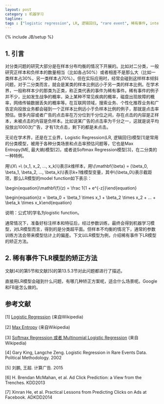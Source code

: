 ```yaml
---
layout: post
category : 机器学习
tagline: 
tags : ["logistic regression", LR, 逻辑回归, "rare event", 稀有事件, intercept, 截距]
---
```

{% include JB/setup %}

## 1. 引言

对分类问题的研究大部分是在样本分布均衡的情况下开展的。比如对二分类，一般研究正样本和负样本的数量相当（比如各占50%）或者相差不是那么大（比如一类样本占30%，另一类样本占70%）。但在实际应用时，经常会碰到这样样本倾斜问题，对于二分类而言，就会是某类的样本比例远小于另一类的样本比例。在学术界，一般称样本少的那类为正类，称正类代表的事件为稀有事件。稀有事件的例子并不少，比如发生战争的概率，染上某种不常见疾病的概率，磁盘出现故障的概率，网络传输数据丢失的概率等。在互联网领域，搜索业务、个性化推荐业务和广告定向投放业务都会碰到一个正样本比例远小于负样本比例的例子，那就是点击率预估。很多内容或者广告的点击率在万分位到千分位之间，存在点击的内容是正样本，未被点击的内容是负样本。比如说某广告的点击率为千分之一，这就是说平均投放出1000次广告，才有1次点击，剩下的都是未点击。

无论在学术界，还是在工业界，Logistic Regression(LR, 逻辑回归)模型[1]是常用的分类模型，被用于各种分类场景和点击率预估问题等，它也是Max Entropy(ME, 最大熵)模型[2]，或者说Softmax Regression模型[3]，在二分类的一种特例。

用\\(X\ =\ (x_1, x_2, ..., x_k)\\)表示*k*维样本，用\\(\mathbf{\beta} = (\beta_0, \beta_1, \beta_2, ..., \beta_k)\\)表示*k+1*维模型变量，其中\\(\beta_0\\)表示截距项，那么LR模型的model function如下表示：

\begin{equation}\mathbf{f}(z) = \frac 1{1 + e^{-z}}\end{equation}

\begin{equation}z = \beta_0 + \beta_1 \times x_1 +  \beta_2 \times x_2 + ... +  \beta_k \times x_k\end{equation}

说明：公式1的学名为logistic function。

通常情况下，准备好标注样本和特征后，经过参数训练，最终会得到机器学习模型，对LR模型而言，得到的是分类超平面。但样本不均衡的情况下，通常的参数训练方法会带来模型估计上的偏差。下文以LR模型为例，介绍稀有事件下LR模型的矫正方法。

## 2. 稀有事件下LR模型的矫正方法

文献[4]的第5节和文献[5]的第13.5.3节对此问题都进行了描述。





直接用LR模型会碰到什么问题，有哪几种矫正方案呢，适合什么场景呢。Google和FB是怎么做的。

## 参考文献

[1] [Logistic Regression](https://en.wikipedia.org/wiki/Logistic_regression) (来自Wikipedia)

[2] [Max Entropy](https://en.wikipedia.org/wiki/Maximum_entropy_probability_distribution) (来自Wikipedia)

[3] [Softmax Regression 或者 Multinomial Logistic Regression](https://en.wikipedia.org/wiki/Multinomial_logistic_regression) (来自Wikipedia)

[4] Gary King, Langche Zeng. Logistic Regression in Rare Events Data. Political Methodology. 2002

[5] 刘鹏, 王超. 计算广告. 2015

[6] H. Brendan McMahan, et al. Ad Click Prediction: a View from the Trenches. KDD2013

[7] Xinran He, et al. Practical Lessons from Predicting Clicks on Ads at Facebook. ADKDD2014
